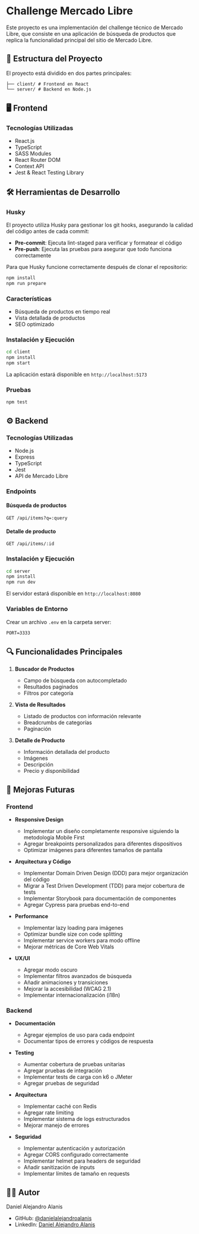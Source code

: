 # Challenge Mercado Libre

Este proyecto es una implementación del challenge técnico de Mercado Libre, que consiste en una aplicación de búsqueda de productos que replica la funcionalidad principal del sitio de Mercado Libre.

## 🚀 Estructura del Proyecto

El proyecto está dividido en dos partes principales:

```
├── client/ # Frontend en React
└── server/ # Backend en Node.js
```

## 🖥 Frontend

### Tecnologías Utilizadas

- React.js
- TypeScript
- SASS Modules
- React Router DOM
- Context API
- Jest & React Testing Library

## 🛠 Herramientas de Desarrollo

### Husky
El proyecto utiliza Husky para gestionar los git hooks, asegurando la calidad del código antes de cada commit:

- **Pre-commit**: Ejecuta lint-staged para verificar y formatear el código
- **Pre-push**: Ejecuta las pruebas para asegurar que todo funciona correctamente

Para que Husky funcione correctamente después de clonar el repositorio:

```bash
npm install
npm run prepare
```

### Características
- Búsqueda de productos en tiempo real
- Vista detallada de productos
- SEO optimizado

### Instalación y Ejecución

```bash
cd client
npm install
npm start
```

La aplicación estará disponible en `http://localhost:5173`

### Pruebas

```bash
npm test
```

## ⚙️ Backend

### Tecnologías Utilizadas
- Node.js
- Express
- TypeScript
- Jest
- API de Mercado Libre

### Endpoints

#### Búsqueda de productos
```http
GET /api/items?q=:query
```
#### Detalle de producto
```http
GET /api/items/:id
```

### Instalación y Ejecución
```bash
cd server
npm install
npm run dev
```

El servidor estará disponible en `http://localhost:8080`

### Variables de Entorno
Crear un archivo `.env` en la carpeta server:
```env
PORT=3333
```

## 🔍 Funcionalidades Principales

1. **Buscador de Productos**
   - Campo de búsqueda con autocompletado
   - Resultados paginados
   - Filtros por categoría

2. **Vista de Resultados**
   - Listado de productos con información relevante
   - Breadcrumbs de categorías
   - Paginación

3. **Detalle de Producto**
   - Información detallada del producto
   - Imágenes
   - Descripción
   - Precio y disponibilidad

## 🔄 Mejoras Futuras

### Frontend
- **Responsive Design**
  - Implementar un diseño completamente responsive siguiendo la metodología Mobile First
  - Agregar breakpoints personalizados para diferentes dispositivos
  - Optimizar imágenes para diferentes tamaños de pantalla

- **Arquitectura y Código**
  - Implementar Domain Driven Design (DDD) para mejor organización del código
  - Migrar a Test Driven Development (TDD) para mejor cobertura de tests
  - Implementar Storybook para documentación de componentes
  - Agregar Cypress para pruebas end-to-end

- **Performance**
  - Implementar lazy loading para imágenes
  - Optimizar bundle size con code splitting
  - Implementar service workers para modo offline
  - Mejorar métricas de Core Web Vitals

- **UX/UI**
  - Agregar modo oscuro
  - Implementar filtros avanzados de búsqueda
  - Añadir animaciones y transiciones
  - Mejorar la accesibilidad (WCAG 2.1)
  - Implementar internacionalización (i18n)

### Backend
- **Documentación**
  - Agregar ejemplos de uso para cada endpoint
  - Documentar tipos de errores y códigos de respuesta

- **Testing**
  - Aumentar cobertura de pruebas unitarias
  - Agregar pruebas de integración
  - Implementar tests de carga con k6 o JMeter
  - Agregar pruebas de seguridad

- **Arquitectura**
  - Implementar caché con Redis
  - Agregar rate limiting
  - Implementar sistema de logs estructurados
  - Mejorar manejo de errores

- **Seguridad**
  - Implementar autenticación y autorización
  - Agregar CORS configurado correctamente
  - Implementar helmet para headers de seguridad
  - Añadir sanitización de inputs
  - Implementar límites de tamaño en requests

## 👨‍💻 Autor
Daniel Alejandro Alanis
- GitHub: [@danielalejandroalanis](https://github.com/danielalejandroalanis)
- LinkedIn: [Daniel Alejandro Alanis](https://www.linkedin.com/in/danielalejandroalanis/)
````
